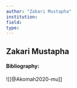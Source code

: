 ```yaml
---
author: "Zakari Mustapha"
institution:
field:
type:
---
```


## Zakari Mustapha
#### Bibliography:

![[@Akomah2020-mu]]